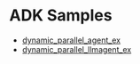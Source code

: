 # ADK Samples

* [dynamic_parallel_agent_ex](./dynamic_parallel_agent_ex/README.md)
* [dynamic_parallel_llmagent_ex](./dynamic_parallel_llmagent_ex/README.md)